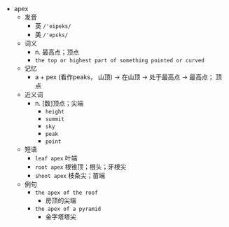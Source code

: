 - apex
  - 发音
    - 英 `/'eipeks/`
    - 美 `/'epɛks/`
  - 词义
    - n. 最高点；顶点
    - `the top or highest part of something pointed or curved`
  - 记忆
    - a + pex (看作peaks， 山顶) → 在山顶 → 处于最高点 → 最高点； 顶点
  - 近义词
    - n. [数]顶点；尖端
      - `height`
      - `summit`
      - `sky`
      - `peak`
      - `point`
  - 短语
    - `leaf apex` 叶端 
    - `root apex` 根锥顶；根头；牙根尖 
    - `shoot apex` 枝条尖；苗端 
  - 例句
    - `the apex of the roof`
      - 房顶的尖端
    - `the apex of a pyramid`
      - 金字塔塔尖


